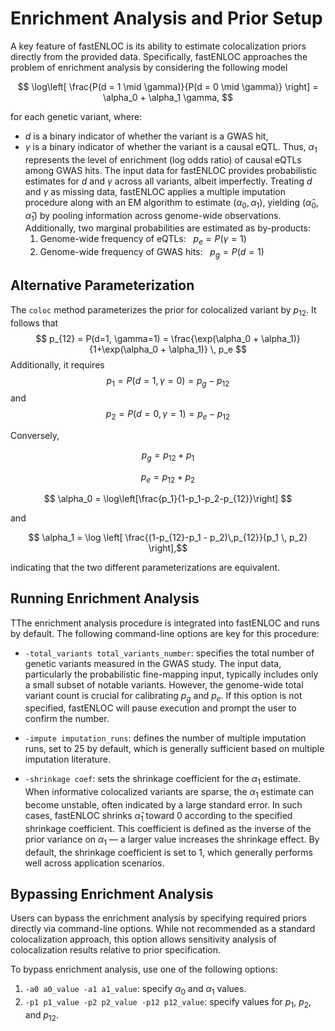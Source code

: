 # Enrichment Analysis and Prior Setup

A key feature of fastENLOC is its ability to estimate colocalization priors directly from the provided data. Specifically, fastENLOC approaches the problem of enrichment analysis by considering the following model

$$ \log\left[ \frac{P(d = 1 \mid \gamma)}{P(d = 0 \mid \gamma)} \right] = \alpha_0 + \alpha_1 \gamma, $$

for each genetic variant, where:

+ $d$ is a binary indicator of whether the variant is a GWAS hit,
+ $\gamma$ is a binary indicator of whether the variant is a causal eQTL.
Thus, $\alpha_1$ represents the level of enrichment (log odds ratio) of causal eQTLs among GWAS hits. The input data for fastENLOC provides probabilistic estimates for $d$ and $\gamma$ across all variants, albeit imperfectly.
Treating $d$ and $\gamma$ as missing data, fastENLOC applies a multiple imputation procedure along with an EM algorithm to estimate $(\alpha_0, \alpha_1)$, yielding $(\hat \alpha_0, \hat \alpha_1)$ by pooling information across genome-wide observations. Additionally, two marginal probabilities are estimated as by-products:
	1.	Genome-wide frequency of eQTLs: $~~p_e = P(\gamma = 1)$
	2.	Genome-wide frequency of GWAS hits: $~~p_g = P(d = 1)$

## Alternative Parameterization 

The ``coloc`` method parameterizes the prior for colocalized variant by $p_{12}$. 
It follows that 
$$ p_{12} = P(d=1, \gamma=1) = \frac{\exp(\alpha_0 + \alpha_1)}{1+\exp(\alpha_0 + \alpha_1)} \, p_e $$ 
Additionally, it requires
$$ p_1 = P(d=1, \gamma=0) = p_g - p_{12} $$
and 
$$ p_2 = P(d=0, \gamma=1) = p_e - p_{12} $$

Conversely,

$$ p_g = p_{12} + p_1 $$

$$ p_e = p_{12} + p_2 $$

$$ \alpha_0 = \log\left[\frac{p_1}{1-p_1-p_2-p_{12}}\right] $$

and 

$$ \alpha_1 = \log \left[ \frac{(1-p_{12}-p_1 - p_2)\,p_{12}}{p_1 \, p_2} \right],$$

indicating that the two different parameterizations are equivalent. 


## Running Enrichment Analysis

TThe enrichment analysis procedure is integrated into fastENLOC and runs by default. The following command-line options are key for this procedure:


+ ``-total_variants total_variants_number``: specifies the total number of genetic variants measured in the GWAS study. The input data, particularly the probabilistic fine-mapping input, typically includes only a small subset of notable variants. However, the genome-wide total variant count is crucial for calibrating $p_g$ and $p_e$. If this option is not specified, fastENLOC will pause execution and prompt the user to confirm the number.
+  ``-impute imputation_runs``: defines the number of multiple imputation runs, set to 25 by default, which is generally sufficient based on multiple imputation literature.

+ ``-shrinkage coef``: sets the shrinkage coefficient for the $\alpha_1$ estimate. When informative colocalized variants are sparse, the $\alpha_1$ estimate can become unstable, often indicated by a large standard error. In such cases, fastENLOC shrinks $\hat \alpha_1$ toward 0 according to the specified shrinkage coefficient. This coefficient is defined as the inverse of the prior variance on $\alpha_1$ — a larger value increases the shrinkage effect. By default, the shrinkage coefficient is set to 1, which generally performs well across application scenarios.


## Bypassing Enrichment Analysis

Users can bypass the enrichment analysis by specifying required priors directly via command-line options. While not recommended as a standard colocalization approach, this option allows sensitivity analysis of colocalization results relative to prior specification.

To bypass enrichment analysis, use one of the following options:

1.	``-a0 a0_value -a1 a1_value``: specify $\alpha_0$ and $\alpha_1$ values.
2.	``-p1 p1_value -p2 p2_value -p12 p12_value``: specify values for $p_1$, $p_2$, and $p_{12}$.

